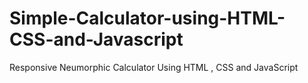 # Simple-Calculator-using-HTML-CSS-and-Javascript
Responsive Neumorphic Calculator Using HTML , CSS and JavaScript
